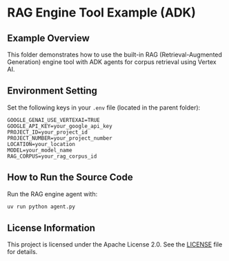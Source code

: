 # RAG Engine Tool Example (ADK)

## Example Overview
This folder demonstrates how to use the built-in RAG (Retrieval-Augmented Generation) engine tool with ADK agents for corpus retrieval using Vertex AI.

## Environment Setting
Set the following keys in your `.env` file (located in the parent folder):

```
GOOGLE_GENAI_USE_VERTEXAI=TRUE
GOOGLE_API_KEY=your_google_api_key
PROJECT_ID=your_project_id
PROJECT_NUMBER=your_project_number
LOCATION=your_location
MODEL=your_model_name
RAG_CORPUS=your_rag_corpus_id
```

## How to Run the Source Code
Run the RAG engine agent with:

```bash
uv run python agent.py
```

## License Information
This project is licensed under the Apache License 2.0. See the [LICENSE](../../../../LICENSE) file for details.
